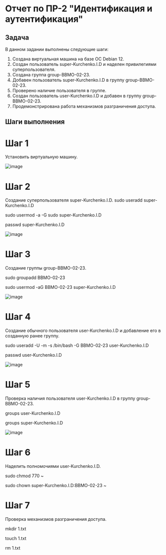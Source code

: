 # Отчет по ПР-2 "Идентификация и аутентификация"

## Задача
В данном задании выполнены следующие шаги:

1. Создана виртуальная машина на базе ОС Debian 12.
2. Создан пользователь super-Kurchenko.I.D и наделен привилегиями суперпользователя.
3. Создана группа group-BBMO-02-23.
4. Добавен пользователь super-Kurchenko.I.D в группу group-BBMO-02-23.
5. Проверено наличие пользователя в группе.
6. Создан пользователь user-Kurchenko.I.D и добавен в группу group-BBMO-02-23.
7. Продемонстрирована работа механизмов разграничения доступа.


## Шаги выполнения


# Шаг 1

Установить виртуальную машину.

![image](https://github.com/Flameitser/TOIB2/assets/65831927/c088f9f1-8b15-4b1b-9a2a-04a63790cf13)



# Шаг 2

Создание суперпользователя super-Kurchenko.I.D.
 sudo useradd super-Kurchenko.I.D
 
 sudo usermod -a -G sudo super-Kurchenko.I.D
 
 passwd super-Kurchenko.I.D
 
![image](https://github.com/Flameitser/TOIB2/assets/65831927/bceaab4e-8e9c-480b-9910-fe0349d61602)


# Шаг 3

Создание группы group-BBMO-02-23.

sudo groupadd BBMO-02-23

sudo usermod -aG BBMO-02-23 super-Kurchenko.I.D

![image](https://github.com/Flameitser/TOIB2/assets/65831927/f1ae4a45-518f-42c3-b38a-9b918581a0dd)


# Шаг 4

Создание обычного пользователя user-Kurchenko.I.D и добавление его в созданную ранее группу.

sudo useradd -U -m -s /bin/bash -G BBMO-02-23 user-Kurchenko.I.D

passwd user-Kurchenko.I.D

![image](https://github.com/Flameitser/TOIB2/assets/65831927/303695b4-583c-48aa-9dc7-4bd8501f6415)


# Шаг 5
Проверка наличия пользователя user-Kurchenko.I.D в группу group-BBMO-02-23.

groups user-Kurchenko.I.D

groups super-Kurchenko.I.D

![image](https://github.com/Flameitser/TOIB2/assets/65831927/293b90b2-1581-4ef3-b040-1e848c5d307c)


# Шаг 6
Наделить полномочиями user-Kurchenko.I.D.

sudo chmod 770 ~

sudo chown super-Kurchenko.I.D:BBMO-02-23 ~


# Шаг 7
Проверка механизмов разграничения доступа.

mkdir 1.txt

touch 1.txt

rm 1.txt



